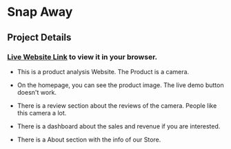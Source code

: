# Snap Away

## Project Details

### [Live Website Link](http://localhost:3000) to view it in your browser.

* This is a product analysis Website. The Product is a camera.

* On the homepage, you can see the product image. The live demo button doesn't work.

* There is a review section about the reviews of the camera. People like this camera a lot.

* There is a dashboard about the sales and revenue if you are interested.

* There is a About section with the info of our Store.